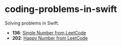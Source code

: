 # coding-problems-in-swift
Solving problems in Swift.

- **136**: [Single Number from LeetCode](https://leetcode.com/problems/single-number/)
- **202**: [Happy Number from LeetCode](https://leetcode.com/problems/happy-number/)